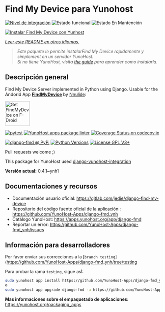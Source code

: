 <!--
Este archivo README esta generado automaticamente<https://github.com/YunoHost/apps/tree/master/tools/readme_generator>
No se debe editar a mano.
-->

# Find My Device para Yunohost

[![Nivel de integración](https://dash.yunohost.org/integration/django-fmd.svg)](https://ci-apps.yunohost.org/ci/apps/django-fmd/) ![Estado funcional](https://ci-apps.yunohost.org/ci/badges/django-fmd.status.svg) ![Estado En Mantención](https://ci-apps.yunohost.org/ci/badges/django-fmd.maintain.svg)

[![Instalar Find My Device con Yunhost](https://install-app.yunohost.org/install-with-yunohost.svg)](https://install-app.yunohost.org/?app=django-fmd)

*[Leer este README en otros idiomas.](./ALL_README.md)*

> *Este paquete le permite instalarFind My Device rapidamente y simplement en un servidor YunoHost.*  
> *Si no tiene YunoHost, visita [the guide](https://yunohost.org/install) para aprender como instalarla.*

## Descripción general

Find My Device Server implemented in Python using Django.
Usable for the Andorid App [**FindMyDevice**](https://gitlab.com/Nulide/findmydevice/) by [Nnulide](https://nulide.de/):

[<img src="https://fdroid.gitlab.io/artwork/badge/get-it-on.png" alt="Get FindMyDevice on F-Droid" height="80">](https://f-droid.org/packages/de.nulide.findmydevice/)

[![pytest](https://github.com/YunoHost-Apps/django-fmd_ynh/actions/workflows/pytest.yml/badge.svg?branch=master)](https://github.com/YunoHost-Apps/django-fmd_ynh/actions/workflows/pytest.yml) [![YunoHost apps package linter](https://github.com/YunoHost-Apps/django-fmd_ynh/actions/workflows/package_linter.yml/badge.svg)](https://github.com/YunoHost-Apps/django-fmd_ynh/actions/workflows/package_linter.yml) [![Coverage Status on codecov.io](https://codecov.io/gh/YunoHost-Apps/django-fmd_ynh/branch/master/graph/badge.svg)](https://codecov.io/gh/YunoHost-Apps/django-fmd_ynh)

[![django-fmd @ PyPi](https://img.shields.io/pypi/v/django-fmd?label=django-fmd%20%40%20PyPi)](https://pypi.org/project/django-fmd/)
[![Python Versions](https://img.shields.io/pypi/pyversions/django-fmd)](https://gitlab.com/jedie/django-find-my-device/-/blob/main/pyproject.toml)
[![License GPL V3+](https://img.shields.io/pypi/l/django-fmd)](https://gitlab.com/jedie/django-find-my-device/-/blob/main/LICENSE)

Pull requests welcome ;)

This package for YunoHost used [django-yunohost-integration](https://github.com/YunoHost-Apps/django_yunohost_integration)


**Versión actual:** 0.4.1~ynh1
## Documentaciones y recursos

- Documentación usuario oficial: <https://gitlab.com/jedie/django-find-my-device>
- Repositorio del código fuente oficial de la aplicación : <https://github.com/YunoHost-Apps/django-fmd_ynh>
- Catálogo YunoHost: <https://apps.yunohost.org/app/django-fmd>
- Reportar un error: <https://github.com/YunoHost-Apps/django-fmd_ynh/issues>

## Información para desarrolladores

Por favor enviar sus correcciones a la [`branch testing`](https://github.com/YunoHost-Apps/django-fmd_ynh/tree/testing

Para probar la rama `testing`, sigue asÍ:

```bash
sudo yunohost app install https://github.com/YunoHost-Apps/django-fmd_ynh/tree/testing --debug
o
sudo yunohost app upgrade django-fmd -u https://github.com/YunoHost-Apps/django-fmd_ynh/tree/testing --debug
```

**Mas informaciones sobre el empaquetado de aplicaciones:** <https://yunohost.org/packaging_apps>
